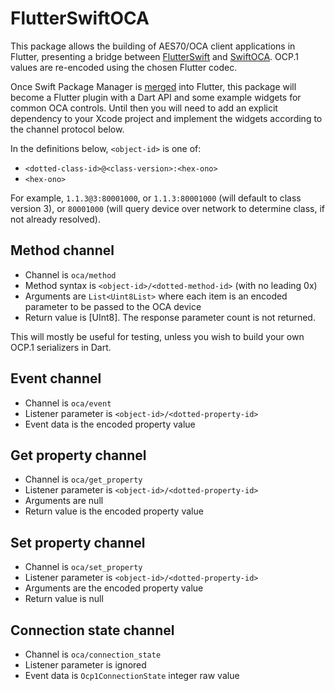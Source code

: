 FlutterSwiftOCA
===============

This package allows the building of AES70/OCA client applications in Flutter, presenting a bridge between [FlutterSwift](https://github.com/PADL/FlutterSwift) and [SwiftOCA](https://github.com/PADL/SwiftOCA). OCP.1 values are re-encoded using the chosen Flutter codec.

Once Swift Package Manager is [merged](https://github.com/flutter/flutter/pull/146256) into Flutter, this package will become a Flutter plugin with a Dart API and some example widgets for common OCA controls. Until then you will need to add an explicit dependency to your Xcode project and implement the widgets according to the channel protocol below.

In the definitions below, `<object-id>` is one of:

* `<dotted-class-id>@<class-version>:<hex-ono>`
* `<hex-ono>`

For example, `1.1.3@3:80001000`, or `1.1.3:80001000` (will default to class version 3), or `80001000` (will query device over network to determine class, if not already resolved).

Method channel
---------------

* Channel is `oca/method`
* Method syntax is `<object-id>/<dotted-method-id>` (with no leading 0x)
* Arguments are `List<Uint8List>` where each item is an encoded parameter to be passed to the OCA device
* Return value is [UInt8]. The response parameter count is not returned.

This will mostly be useful for testing, unless you wish to build your own OCP.1 serializers in Dart.

Event channel
-------------

* Channel is `oca/event`
* Listener parameter is `<object-id>/<dotted-property-id>`
* Event data is the encoded property value

Get property channel
--------------------

* Channel is `oca/get_property`
* Listener parameter is `<object-id>/<dotted-property-id>`
* Arguments are null
* Return value is the encoded property value

Set property channel
--------------------

* Channel is `oca/set_property`
* Listener parameter is `<object-id>/<dotted-property-id>`
* Arguments are the encoded property value
* Return value is null

Connection state channel
------------------------

* Channel is `oca/connection_state`
* Listener parameter is ignored
* Event data is `Ocp1ConnectionState` integer raw value

